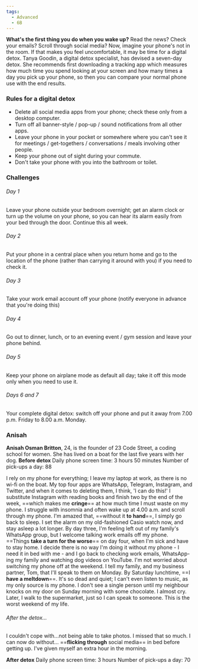 ```yaml
---
tags:
  - Advanced
  - 6B
---
```

**What's the first thing you do when you wake up?** Read the news? Check your emails? Scroll through social media? Now, imagine your phone's not in the room. If that makes you feel uncomfortable, it may be time for a digital detox.
Tanya Goodin, a digital detox specialist, has devised a seven-day detox. She recommends first downloading a tracking app which measures how much time you spend looking at your screen and how many times a day you pick up your phone, so then you can compare your normal phone use with the end results.
### Rules for a digital detox

- Delete all social media apps from your phone; check these only from a desktop computer.
- Turn off all banner-style / pop-up / sound notifications from all other apps.
- Leave your phone in your pocket or somewhere where you can't see it for meetings / get-togethers / conversations / meals involving other people.
- Keep your phone out of sight during your commute.
- Don't take your phone with you into the bathroom or toilet.

### Challenges

###### Day 1
Leave your phone outside your bedroom overnight; get an alarm clock or turn up the volume on your phone, so you can hear its alarm easily from your bed through the door. Continue this all week.

###### Day 2
Put your phone in a central place when you return home and go to the location of the phone (rather than carrying it around with you) if you need to check it.

###### Day 3
Take your work email account off your phone (notify everyone in advance that you're doing this)

###### Day 4
Go out to dinner, lunch, or to an evening event / gym session and leave your phone behind.

###### Day 5
Keep your phone on airplane mode as default all day; take it off this mode only when you need to use it.

###### Days 6 and 7
Your complete digital detox: switch off your phone and put it away from 7.00 p.m. Friday to 8.00 a.m. Monday.


### Anisah
**Anisah Osman Britton**, 24, is the founder of 23 Code Street, a coding school for women. She has lived on a boat for the last five years with her dog.
**Before detox**
Daily phone screen time: 3 hours 50 minutes
Number of pick-ups a day: 88

I rely on my phone for everything; I leave my laptop at work, as there is no wi-fi on the boat. My top four apps are WhatsApp, Telegram, Instagram, and Twitter, and when it comes to deleting them, I think, 'I can do this!' I substitute Instagram with reading books and finish two by the end of the week, ==which makes me **cringe**== at how much time I must waste on my phone.
I struggle with insomnia and often wake up at 4.00 a.m. and scroll through my phone. I'm amazed that, ==without it **to hand**==, I simply go back to sleep. I set the alarm on my old-fashioned Casio watch now, and stay asleep a lot longer.
By day three, I'm feeling left out of my family's WhatsApp group, but I welcome talking work emails off my phone. ==Things **take a turn for the worse**== on day four, when I'm sick and have to stay home. I decide there is no way I'm doing it without my phone - I need it in bed with me - and I go back to checking work emails, WhatsApp-ing my family and watching dog videos on YouTube.
I'm not worried about switching my phone off at the weekend. I tell my family, and my business partner, Tom, that I'll speak to them on Monday. By Saturday lunchtime, ==I **have a meltdown**==. It's so dead and quiet; I can't even listen to music, as my only source is my phone. I don't see a single person until my neighbour knocks on my door on Sunday morning with some chocolate. I almost cry. Later, I walk to the supermarket, just so I can speak to someone. This is the worst weekend of my life.

###### After the detox...
I couldn't cope with...not being able to take photos. I missed that so much. I can now do without... ==**flicking through** social media== in bed before getting up. I've given myself an extra hour in the morning.

**After detox**
Daily phone screen time: 3 hours
Number of pick-ups a day: 70